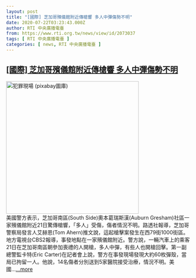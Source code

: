 ```yaml
---
layout: post
title: "[國際] 芝加哥殯儀館附近傳槍響 多人中彈傷勢不明"
date: 2020-07-22T03:23:43.000Z
author: RTI 中央廣播電臺
from: https://www.rti.org.tw/news/view/id/2073037
tags: [ RTI 中央廣播電臺 ]
categories: [ news, RTI 中央廣播電臺 ]
---
```

<!--1595388223000-->
[[國際] 芝加哥殯儀館附近傳槍響 多人中彈傷勢不明](https://www.rti.org.tw/news/view/id/2073037)
------

<div>
<img src="https://static.rti.org.tw/assets/thumbnails/2018/10/26/3c6cbbf448e929287d81de9992564361.jpg" width="360" alt="犯罪現場 (pixabay圖庫)" title="犯罪現場 (pixabay圖庫)"><br>美國警方表示，芝加哥南區(South Side)奧本葛瑞斯漢(Auburn Gresham)社區一家殯儀館附近21日驚傳槍響，「多人」受傷，傷者情況不明。路透社報導，芝加哥警察局發言人艾赫恩(Tom Ahern)推文說，這起槍擊案發生在西79街1000街區。地方電視台CBS2報導，事發地點在一家殯儀館附近。警方說，一輛汽車上的乘客21日在芝加哥南區朝參加喪禮的人開槍，多人中彈，有些人也開槍回擊。第一副總警監卡特(Eric Carter)在記者會上說，警方在事發現場發現大約60枚彈殼，當局已拘留一人。他說，14名傷者分別送到5家醫院接受治療，情況不明。美國...<a target="_blank" href="https://www.rti.org.tw/news/view/id/2073037">...more</a>
</div>
